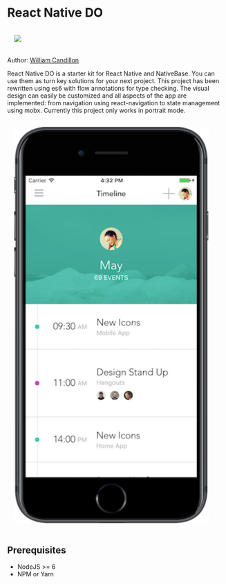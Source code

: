 # React Native DO

<img src="images/react-native-do.gif" width="300" style="margin: 16px;" />

Author: [William Candillon](http://github.com/wcandillon)

React Native DO is a starter kit for React Native and NativeBase.
You can use them as turn key solutions for your next project.
This project has been rewritten using es6 with flow annotations for type checking.
The visual design can easily be customized and all aspects of the app are implemented: from navigation using react-navigation to state management using mobx. Currently this project only works in portrait mode.

<img src="images/phone.png" width="450" style="margin: 16px;" />

## Prerequisites
* NodeJS >= 6
* NPM or Yarn
